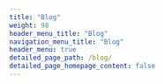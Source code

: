 ```yaml
---
title: "Blog"
weight: 98
header_menu_title: "Blog"
navigation_menu_title: "Blog"
header_menu: true
detailed_page_path: /blog/
detailed_page_homepage_content: false
---
```

